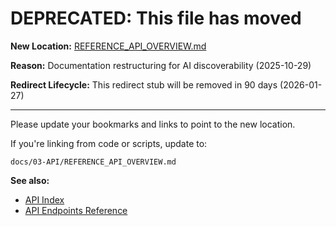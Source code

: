 # DEPRECATED: This file has moved

**New Location:** [REFERENCE_API_OVERVIEW.md](docs/03-API/REFERENCE_API_OVERVIEW.md)

**Reason:** Documentation restructuring for AI discoverability (2025-10-29)

**Redirect Lifecycle:** This redirect stub will be removed in 90 days (2026-01-27)

---

Please update your bookmarks and links to point to the new location.

If you're linking from code or scripts, update to:
```
docs/03-API/REFERENCE_API_OVERVIEW.md
```

**See also:**
- [API Index](docs/03-API/INDEX.md)
- [API Endpoints Reference](docs/03-API/REFERENCE_API_ENDPOINTS.md)
